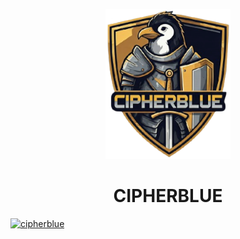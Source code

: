 <p align="center">
  <a href="https://github.com/sowrhoop/cipherblue">
    <img src="https://github.com/sowrhoop/cipherblue/blob/main/files/system/usr/share/plymouth/themes/spinner/watermark.png" href="https://github.com/sowrhoop/cipherblue" width=200 />
  </a>
</p>

<h1 align="center">CIPHERBLUE</h1>


[![cipherblue](https://github.com/sowrhoop/cipherblue/actions/workflows/build.yml/badge.svg)](https://github.com/sowrhoop/cipherblue/actions/workflows/build.yml)
